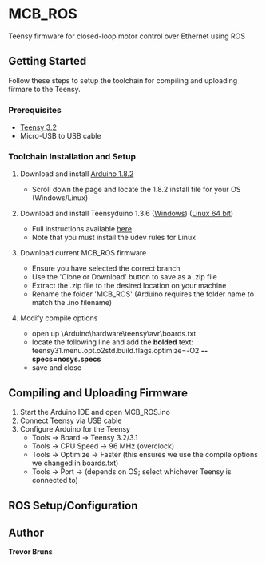 # MCB_ROS

Teensy firmware for closed-loop motor control over Ethernet using ROS

## Getting Started

Follow these steps to setup the toolchain for compiling and uploading firmare to the Teensy.

### Prerequisites
- [Teensy 3.2](https://www.pjrc.com/store/teensy32.html)
- Micro-USB to USB cable

### Toolchain Installation and Setup

1. Download and install [Arduino 1.8.2](https://www.arduino.cc/en/Main/OldSoftwareReleases#previous/)  
   - Scroll down the page and locate the 1.8.2 install file for your OS (Windows/Linux)

2. Download and install Teensyduino 1.3.6 ([Windows](https://www.pjrc.com/teensy/td_136/TeensyduinoInstall.exe)) ([Linux 64 bit](https://www.pjrc.com/teensy/td_136/TeensyduinoInstall.linux64))  
   - Full instructions available [here](https://www.pjrc.com/teensy/td_download.html)
   - Note that you must install the udev rules for Linux

3. Download current MCB_ROS firmware  
   - Ensure you have selected the correct branch  
   - Use the 'Clone or Download' button to save as a .zip file  
   - Extract the .zip file to the desired location on your machine  
   - Rename the folder 'MCB_ROS' (Arduino requires the folder name to match the .ino filename)  

4. Modify compile options  
   - open up \Arduino\hardware\teensy\avr\boards.txt
   - locate the following line and add the **bolded** text:  
      teensy31.menu.opt.o2std.build.flags.optimize=-O2 **--specs=nosys.specs**  
   - save and close

## Compiling and Uploading Firmware
1. Start the Arduino IDE and open MCB_ROS.ino
2. Connect Teensy via USB cable
3. Configure Arduino for the Teensy
   - Tools -> Board -> Teensy 3.2/3.1
   - Tools -> CPU Speed -> 96 MHz (overclock)
   - Tools -> Optimize -> Faster (this ensures we use the compile options we changed in boards.txt)
   - Tools -> Port -> (depends on OS; select whichever Teensy is connected to)

## ROS Setup/Configuration

## Author
**Trevor Bruns**
